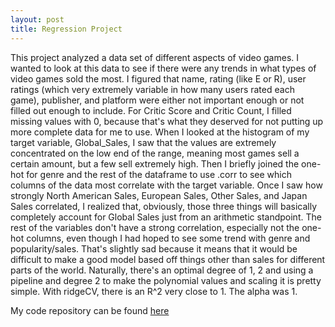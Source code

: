 ```yaml
---
layout: post
title: Regression Project
---
```

This project analyzed a data set of different aspects of video games. 
I wanted to look at this data to see if there were any trends in what types of video games sold the most. I figured that name, rating (like E or R), user ratings (which very extremely variable in how many users rated each game), publisher, and platform were either not important enough or not filled out enough to include. For Critic Score and Critic Count, I filled missing values with 0, because that's what they deserved for not putting up more complete data for me to use. When I looked at the histogram of my target variable, Global_Sales, I saw that the values are extremely concentrated on the low end of the range, meaning most games sell a certain amount, but a few sell extremely high. Then I briefly joined the one-hot for genre and the rest of the dataframe to use .corr to see which columns of the data most correlate with the target variable. Once I saw how strongly North American Sales, European Sales, Other Sales, and Japan Sales correlated, I realized that, obviously, those three things will basically completely account for Global Sales just from an arithmetic standpoint. The rest of the variables don't have a strong correlation, especially not the one-hot columns, even though I had hoped to see some trend with genre and popularity/sales. That's slightly sad because it means that it would be difficult to make a good model based off things other than sales for different parts of the world. Naturally, there's an optimal degree of 1, 2 and using a pipeline and degree 2 to make the polynomial values and scaling it is pretty simple. With ridgeCV, there is an R^2 very close to 1. The alpha was 1. 

My code repository can be found [here](https://github.com/supersophieminikittybabycakes/Regression_Project)